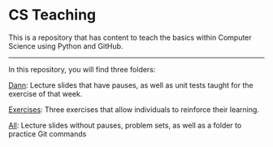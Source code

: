 # CS Teaching

This is a repository that has content to teach the basics within Computer Science using Python and GitHub.

---

In this repository, you will find three folders:

[Dann](./Dann): Lecture slides that have pauses, as well as unit tests taught for the exercise of that week.

[Exercises](./Exercises): Three exercises that allow individuals to reinforce their learning.

[All](./all): Lecture slides without pauses, problem sets, as well as a folder to practice Git commands
